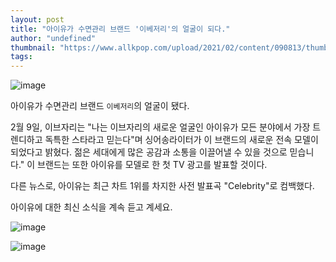 ```yaml
---
layout: post
title: "아이유가 수면관리 브랜드 '이베저리'의 얼굴이 되다."
author: "undefined"
thumbnail: "https://www.allkpop.com/upload/2021/02/content/090813/thumb/1612876420-20210209-iu.jpg"
tags: 
---
```



![image](https://www.allkpop.com/upload/2021/02/content/090813/1612876420-20210209-iu.jpg)

아이유가 수면관리 브랜드 `이베저리`의 얼굴이 됐다.

2월 9일, 이브자리는 "나는 이브자리의 새로운 얼굴인 아이유가 모든 분야에서 가장 트렌디하고 독특한 스타라고 믿는다"며 싱어송라이터가 이 브랜드의 새로운 전속 모델이 되었다고 밝혔다. 젊은 세대에게 많은 공감과 소통을 이끌어낼 수 있을 것으로 믿습니다." 이 브랜드는 또한 아이유를 모델로 한 첫 TV 광고를 발표할 것이다.

다른 뉴스로, 아이유는 최근 차트 1위를 차지한 사전 발표곡 "Celebrity"로 컴백했다.

아이유에 대한 최신 소식을 계속 듣고 계세요.

![image](https://www.allkpop.com/upload/2021/02/content/090814/1612876477-20210209-iu2.jfif)

![image](https://www.allkpop.com/upload/2021/02/content/090814/1612876477-20210209-iu3.jfif)